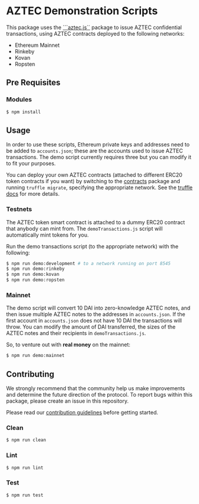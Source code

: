 # AZTEC Demonstration Scripts

This package uses the [```aztec.js``](https://github.com/AztecProtocol/aztec-crypto-js) package to issue AZTEC confidential transactions, using AZTEC contracts deployed to the following networks:

* Ethereum Mainnet
* Rinkeby
* Kovan
* Ropsten

## Pre Requisites

### Modules

```bash
$ npm install
```

## Usage

In order to use these scripts, Ethereum private keys and addresses need to be added to `accounts.json`; these are the accounts used to issue AZTEC transactions. The demo script currently requires three but you can modify it to fit your purposes.  

You can deploy your own AZTEC contracts (attached to different ERC20 token contracts if you want) by switching to the [contracts](https://github.com/AztecProtocol/AZTEC/tree/master/packages/contracts) package and running `truffle migrate`, specifying the appropriate network. See the [truffle docs](https://truffleframework.com/docs/truffle/getting-started/running-migrations) for more details.

### Testnets
The AZTEC token smart contract is attached to a dummy ERC20 contract that anybody can mint from. The `demoTransactions.js` script will automatically mint tokens for you.

Run the demo transactions script (to the appropriate network) with the following:

```bash
$ npm run demo:development # to a network running on port 8545
$ npm run demo:rinkeby
$ npm run demo:kovan
$ npm run demo:ropsten
```

### Mainnet
The demo script will convert 10 DAI into zero-knowledge AZTEC notes, and then issue multiple AZTEC notes to the addresses in `accounts.json`. If the first account in `accounts.json` does not have 10 DAI the transactions will throw. You can modify the amount of DAI transferred, the sizes of the AZTEC notes and their recipients in `demoTransactions.js`.  

So, to venture out with **real money** on the mainnet:

```bash
$ npm run demo:mainnet
```

## Contributing

We strongly recommend that the community help us make improvements and determine the future direction of the protocol. To report bugs within this package, please create an issue in this repository.

Please read our [contribution guidelines](https://github.com/AztecProtocol/AZTEC/blob/master/CONTRIBUTING.md) before getting started.

### Clean

```bash
$ npm run clean
```

### Lint

```bash
$ npm run lint
```

### Test

```bash
$ npm run test
```
